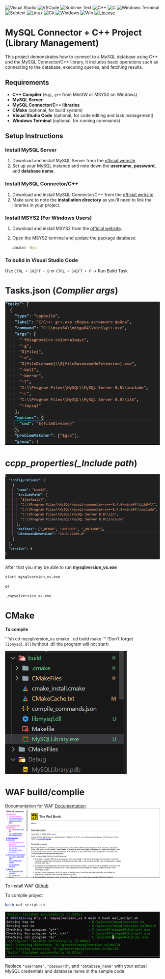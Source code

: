 ![Visual Studio](https://img.shields.io/badge/Visual%20Studio-5C2D91.svg?style=for-the-badge&logo=visual-studio&logoColor=white)
![VSCode](https://img.shields.io/badge/Vscode-007ACC?style=for-the-badge&logo=visualstudiocode&logoColor=white)
![Sublime Text](https://img.shields.io/badge/sublime_text-%23575757.svg?style=for-the-badge&logo=sublime-text&logoColor=important)
![C++](https://img.shields.io/badge/c++-%2300599C.svg?style=for-the-badge&logo=c%2B%2B&logoColor=white)
![C](https://img.shields.io/badge/c-%2300599C.svg?style=for-the-badge&logo=c&logoColor=white)
![Windows Terminal](https://img.shields.io/badge/Windows%20Terminal-%234D4D4D.svg?style=for-the-badge&logo=windows-terminal&logoColor=white)
![Subtext](https://img.shields.io/badge/sublime%20text-%23FF9800.svg?&style=for-the-badge&logo=sublime%20text&logoColor=black)
![Linux](https://img.shields.io/badge/Linux-FCC624?style=for-the-badge&logo=linux&logoColor=black)
![Git](https://img.shields.io/badge/git-%23F05033.svg?style=for-the-badge&logo=git&logoColor=white)
![Windows](https://img.shields.io/badge/github-%23121011.svg?style=for-the-badge&logo=github&logoColor=white)
![Win](https://img.shields.io/badge/Windows-0078D6?style=for-the-badge&logo=windows&logoColor=white)
[![License](https://img.shields.io/badge/License-MIT-yellow.svg)](https://opensource.org/licenses/MIT)

# MySQL Connector + C++ Project (Library Management)

This project demonstrates how to connect to a MySQL database using C++ and the MySQL Connector/C++ library. It includes basic operations such as connecting to the database, executing queries, and fetching results.

## Requirements

- **C++ Compiler** (e.g., `g++` from MinGW or MSYS2 on Windows)
- **MySQL Server**
- **MySQL Connector/C++ libraries**
- **CMake** (optional, for build system)
- **Visual Studio Code** (optional, for code editing and task management)
- **Windows Terminal** (optional, for running commands)

## Setup Instructions

### Install MySQL Server

1. Download and install MySQL Server from the [official website](https://dev.mysql.com/downloads/mysql/).
2. Set up your MySQL instance and note down the **username**, **password**, and **database name**.

### Install MySQL Connector/C++

1. Download and install MySQL Connector/C++ from the [official website](https://dev.mysql.com/downloads/connector/cpp/).
2. Make sure to note the **installation directory** as you'll need to link the libraries in your project.

### Install MSYS2 (For Windows Users)

1. Download and install MSYS2 from the [official website](https://www.msys2.org/).
2. Open the MSYS2 terminal and update the package database:

   ```bash
   pacman -Syu
   ```

### To build in Visual Studio Code

Use `CTRL + SHIFT + B` or `CTRL + SHIFT + P` -> Run Build Task

# Tasks.json (_Complier args_)

![Tasks.json](image.png)

# c*cpp_properties(\_Include path*)

![C_CPP_Properties](image-1.png)

After that you may be able to run **mysqlversion_vs.exe**

```sh
start mysqlversion_vs.exe
```

or

```sh
./mysqlversion_vs.exe
```


# CMake

**To compile**

'''sh
cd mysqlversion_vs
cmake .
cd build
make
'''
!Don't forget `libmysql.dll`(without .dll the program will not start)

![alt text](image-2.png)

# WAF build/complie

Documentation for WAF [Documentation](https://waf.io/book/#_introduction)
![alt text](image-3.png)

To install WAF
[Github](https://github.com/ArduPilot/waf)

To complie project

```sh
bash waf_script.sh
```

![alt text](image-4.png)

Replace `"username"`, `"password"`, and `"database_name"` with your actual MySQL credentials and database name in the sample code.


